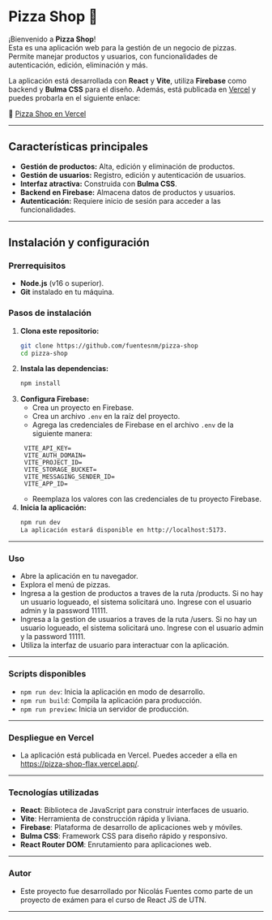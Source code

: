 # Pizza Shop 🍕

¡Bienvenido a **Pizza Shop**!  
Esta es una aplicación web para la gestión de un negocio de pizzas. Permite manejar productos y usuarios, con funcionalidades de autenticación, edición, eliminación y más.

La aplicación está desarrollada con **React** y **Vite**, utiliza **Firebase** como backend y **Bulma CSS** para el diseño. Además, está publicada en [Vercel](https://vercel.com/) y puedes probarla en el siguiente enlace:

🔗 [Pizza Shop en Vercel](https://pizza-shop-flax.vercel.app/)

---

## Características principales
- **Gestión de productos:** Alta, edición y eliminación de productos.
- **Gestión de usuarios:** Registro, edición y autenticación de usuarios.
- **Interfaz atractiva:** Construida con **Bulma CSS**.
- **Backend en Firebase:** Almacena datos de productos y usuarios.
- **Autenticación:** Requiere inicio de sesión para acceder a las funcionalidades.

---

## Instalación y configuración

### Prerrequisitos
- **Node.js** (v16 o superior).
- **Git** instalado en tu máquina.

### Pasos de instalación
1. **Clona este repositorio:**
   ```bash
   git clone https://github.com/fuentesnm/pizza-shop
   cd pizza-shop

2. **Instala las dependencias:**
   ```bash
   npm install

3. **Configura Firebase:**
   - Crea un proyecto en Firebase.
   - Crea un archivo `.env` en la raíz del proyecto.
   - Agrega las credenciales de Firebase en el archivo `.env` de la siguiente manera:
   ```
    VITE_API_KEY=
    VITE_AUTH_DOMAIN=
    VITE_PROJECT_ID=
    VITE_STORAGE_BUCKET=
    VITE_MESSAGING_SENDER_ID=
    VITE_APP_ID= 
   ```
   - Reemplaza los valores con las credenciales de tu proyecto Firebase.
4. **Inicia la aplicación:**
   ```bash
   npm run dev
   La aplicación estará disponible en http://localhost:5173.
---
### Uso
- Abre la aplicación en tu navegador.
- Explora el menú de pizzas.
- Ingresa a la gestion de productos a traves de la ruta /products. Si no hay un usuario logueado, el sistema solicitará uno. Ingrese con el usuario admin y la password 11111.
- Ingresa a la gestion de usuarios a traves de la ruta /users. Si no hay un usuario logueado, el sistema solicitará uno. Ingrese con el usuario admin y la password 11111.
- Utiliza la interfaz de usuario para interactuar con la aplicación.
---
### Scripts disponibles
- `npm run dev`: Inicia la aplicación en modo de desarrollo.
- `npm run build`: Compila la aplicación para producción.
- `npm run preview`: Inicia un servidor de producción.
---
### Despliegue en Vercel
- La aplicación está publicada en Vercel. Puedes acceder a ella en https://pizza-shop-flax.vercel.app/.
---
### Tecnologías utilizadas
- **React**: Biblioteca de JavaScript para construir interfaces de usuario.
- **Vite**: Herramienta de construcción rápida y liviana.
- **Firebase**: Plataforma de desarrollo de aplicaciones web y móviles.
- **Bulma CSS**: Framework CSS para diseño rápido y responsivo.
- **React Router DOM**: Enrutamiento para aplicaciones web.
---
### Autor
- Este proyecto fue desarrollado por Nicolás Fuentes como parte de un proyecto de exámen para el curso de React JS de UTN.
---
